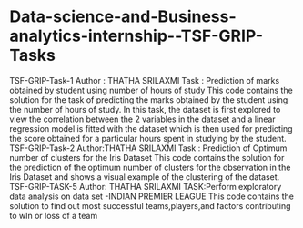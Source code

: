 # Data-science-and-Business-analytics-internship--TSF-GRIP-Tasks
TSF-GRIP-Task-1
Author : THATHA SRILAXMI
Task : Prediction of marks obtained by student using number of hours of study
This code contains the solution for the task of predicting the marks obtained by the student using the number of hours of study. In this task, the dataset is first explored to view the correlation between the 2 variables in the dataset and a linear regression model is fitted with the dataset which is then used for predicting the score obtained for a particular hours spent in studying by the student.
TSF-GRIP-Task-2
Author:THATHA SRILAXMI
Task : Prediction of Optimum number of clusters for the Iris Dataset
This code contains the solution for the prediction of the optimum number of clusters for the observation in the Iris Dataset and shows a visual example of the clustering of the dataset.
TSF-GRIP-TASK-5
Author: THATHA SRILAXMI
TASK:Perform exploratory data analysis on data set -INDIAN PREMIER LEAGUE
This code contains the solution to find out most successful teams,players,and factors contributing to wIn or loss of a team

